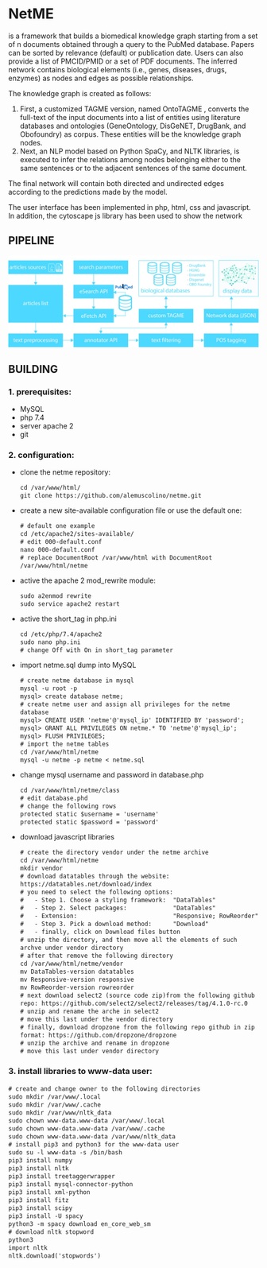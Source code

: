 # NetME

is a framework that builds a biomedical knowledge graph starting from a set of n documents obtained through a query to the PubMed database. Papers can be sorted by relevance (default) or publication date. 
Users can also provide a list of PMCID/PMID or a set of PDF documents. The inferred network contains biological elements (i.e., genes, diseases, drugs, enzymes) as nodes and edges as possible relationships.

The knowledge graph is created as follows:
   1. First, a customized TAGME version, named OntoTAGME , converts the full-text of the input documents into a list of entities using literature databases and ontologies (GeneOntology, DisGeNET, DrugBank, and Obofoundry) as corpus. These entities will be the knowledge graph nodes.
   2. Next, an NLP model based on Python SpaCy, and NLTK libraries, is executed to infer the relations among nodes belonging either to the same sentences or to the adjacent sentences of the same document.

The final network will contain both directed and undirected edges according to the predictions made by the model.

The user interface has been implemented in php, html, css and javascript. In addition, the cytoscape js library has been used to show the network 

## PIPELINE
![](https://github.com/alemuscolino/netme/blob/main/pipeline.jpg?raw=true)

## BUILDING
### 1. prerequisites:
   - MySQL
   - php 7.4
   - server apache 2
   - git

### 2. configuration:
   - clone the netme repository:
   
         cd /var/www/html/
         git clone https://github.com/alemuscolino/netme.git
   
   - create a new site-available configuration file or use the default one:
   
         # default one example
         cd /etc/apache2/sites-available/
         # edit 000-default.conf
         nano 000-default.conf
         # replace DocumentRoot /var/www/html with DocumentRoot /var/www/html/netme
   
   - active the apache 2 mod_rewrite module:
   
         sudo a2enmod rewrite
         sudo service apache2 restart
   
   - active the short_tag in php.ini
   
         cd /etc/php/7.4/apache2
         sudo nano php.ini
         # change Off with On in short_tag parameter
   
   - import netme.sql dump into MySQL
         
         # create netme database in mysql
         mysql -u root -p
         mysql> create database netme;
         # create netme user and assign all privileges for the netme database
         mysql> CREATE USER 'netme'@'mysql_ip' IDENTIFIED BY 'password';
         mysql> GRANT ALL PRIVILEGES ON netme.* TO 'netme'@'mysql_ip';
         mysql> FLUSH PRIVILEGES;
         # import the netme tables
         cd /var/www/html/netme
         mysql -u netme -p netme < netme.sql
         
   - change mysql username and password in database.php
         
         cd /var/www/html/netme/class
         # edit database.phd
         # change the following rows
         protected static $username = 'username'
	     protected static $password = 'password'
	     
   - download javascript libraries
   
         # create the directory vendor under the netme archive
	     cd /var/www/html/netme
	     mkdir vendor
	     # download datatables through the website: https://datatables.net/download/index
	     # you need to select the following options:
	     #   - Step 1. Choose a styling framework:  "DataTables"
	     #   - Step 2. Select packages:             "DataTables"
	     #   - Extension:                           "Responsive; RowReorder"
	     #   - Step 3. Pick a download method:      "Download"
	     #   - finally, click on Download files button
	     # unzip the directory, and then move all the elements of such archve under vendor directory
	     # after that remove the following directory
	     cd /var/www/html/netme/vendor
	     mv DataTables-version datatables
	     mv Responsive-version responsive
	     mv RowReorder-version rowreorder
	     # next download select2 (source code zip)from the following github repo: https://github.com/select2/select2/releases/tag/4.1.0-rc.0
	     # unzip and rename the arche in select2
	     # move this last under the vendor directory
	     # finally, download dropzone from the following repo github in zip format: https://github.com/dropzone/dropzone
	     # unzip the archive and rename in dropzone
	     # move this last under vendor directory

### 3. install libraries to www-data user:
    # create and change owner to the following directories
    sudo mkdir /var/www/.local
    sudo mkdir /var/www/.cache
    sudo mkdir /var/www/nltk_data
    sudo chown www-data.www-data /var/www/.local
    sudo chown www-data.www-data /var/www/.cache
    sudo chown www-data.www-data /var/www/nltk_data
    # install pip3 and python3 for the www-data user
    sudo su -l www-data -s /bin/bash
    pip3 install numpy
    pip3 install nltk
    pip3 install treetaggerwrapper
    pip3 install mysql-connector-python
    pip3 install xml-python
    pip3 install fitz
    pip3 install scipy
    pip3 install -U spacy
    python3 -m spacy download en_core_web_sm
    # download nltk stopword
    python3
    import nltk
    nltk.download('stopwords')   
